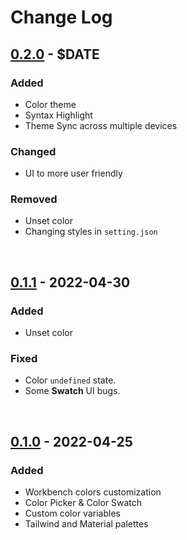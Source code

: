 # Change Log

## [0.2.0] - $DATE

### Added

- Color theme
- Syntax Highlight
- Theme Sync across multiple devices

### Changed

- UI to more user friendly

### Removed

- Unset color
- Changing styles in `setting.json`

</br>

## [0.1.1] - 2022-04-30

### Added

- Unset color

### Fixed

- Color `undefined` state.
- Some **Swatch** UI bugs.

</br>

## [0.1.0] - 2022-04-25

### Added

- Workbench colors customization
- Color Picker & Color Swatch
- Custom color variables
- Tailwind and Material palettes

[0.2.0]: https://github.com/sudoaugustin/vslook/compare/v0.1.1...v0.2.0
[0.1.1]: https://github.com/sudoaugustin/vslook/compare/v0.1.0...v0.1.1
[0.1.0]: https://github.com/sudoaugustin/vslook/releases/tag/v0.1.0
